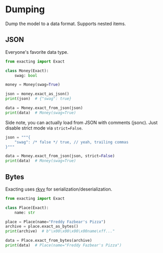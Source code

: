 # Dumping

Dump the model to a data format. Supports nested items.

## JSON

Everyone's favorite data type.

```python
from exacting import Exact

class Money(Exact):
    swag: bool

money = Money(swag=True)

json = money.exact_as_json()
print(json)  # {"swag": true}

data = Money.exact_from_json(json)
print(data)  # Money(swag=True)
```

Side note, you can actually load from JSON with comments (jsonc). Just disable strict mode via `strict=False`.

```python
json = """{
    "swag": /* false */ true, // yeah, trailing commas
}"""

data = Money.exact_from_json(json, strict=False)
print(data)  # Money(swag=True)
```


## Bytes

Exacting uses [rkyv](https://docs.rs/rkyv/latest/rkyv/) for serialization/deserialization.

```python
from exacting import Exact

class Place(Exact):
    name: str

place = Place(name="Freddy Fazbear's Pizza")
archive = place.exact_as_bytes()
print(archive)  # b"\x00\x00\x00\x00name\xff..."

data = Place.exact_from_bytes(archive)
print(data)  # Place(name="Freddy Fazbear's Pizza")
```
